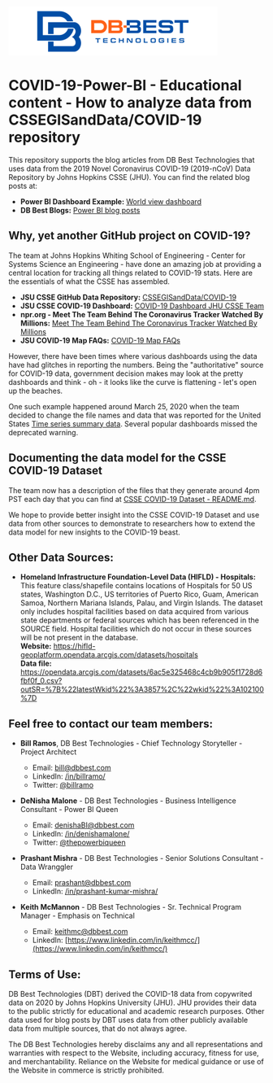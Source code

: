 ![](./dbbest-logo-small.png)
# COVID-19-Power-BI - Educational content - How to analyze data from CSSEGISandData/COVID-19 repository

This repository supports the blog articles from DB Best Technologies that uses data from the 2019 Novel Coronavirus COVID-19 (2019-nCoV) Data Repository by Johns Hopkins CSSE (JHU). You can find the related blog posts at:  
  
- **Power BI Dashboard Example:** [World view dashboard](https://app.powerbi.com/view?r=eyJrIjoiNTAzODMyYWYtOWY0OS00ZTE0LWI4ZWYtN2FhYTk3YWRiZGJkIiwidCI6ImZmNzgyOGY3LTQyMTYtNGY5NS05MmE4LTQyNzIyZmNlMGJlOCIsImMiOjZ9)  
- **DB Best Blogs:** [Power BI blog posts](https://www.dbbest.com/blog/category/bloggers/denisha-malone/)  

## Why, yet another GitHub project on COVID-19?
The team at Johns Hopkins Whiting School of Engineering - Center for Systems Science an Engineering - have done an amazing job at providing a central location for tracking all things related to COVID-19 stats. 
Here are the essentials of what the CSSE has assembled. 
  
- **JSU CSSE GitHub Data Repository:** [CSSEGISandData/COVID-19](https://github.com/CSSEGISandData/COVID-19)  
- **JSU CSSE COVID-19 Dashboard:** [COVID-19 Dashboard JHU CSSE Team](https://www.arcgis.com/apps/opsdashboard/index.html#/bda7594740fd40299423467b48e9ecf6)  
- **npr.org -  Meet The Team Behind The Coronavirus Tracker Watched By Millions:** [Meet The Team Behind The Coronavirus Tracker Watched By Millions](https://www.npr.org/2020/04/13/833073670/mapping-COVID-19-millions-rely-on-online-tracker-of-cases-worldwide)  
- **JSU COVID-19 Map FAQs:** [COVID-19 Map FAQs](https://systems.jhu.edu/research/public-health/2019-ncov-map-faqs/)

However, there have been times where various dashboards using the data have had glitches in reporting the
numbers. Being the "authoritative" source for COVID-19 data, government decision makes may look at the
pretty dashboards and think - oh - it looks like the curve is flattening - let's open up the beaches.  

One such example happened around March 25, 2020 when the team decided to change the file names and data 
that was reported for the United States [Time series summary data](https://github.com/CSSEGISandData/COVID-19/blob/master/csse_covid_19_data/csse_covid_19_time_series/README.md). Several popular dashboards
missed the deprecated warning.  

## Documenting the data model for the CSSE COVID-19 Dataset

The team now has a description of the files that they generate around 4pm PST each day that you can find at
[CSSE COVID-19 Dataset - README.md](https://github.com/CSSEGISandData/COVID-19/blob/master/csse_COVID_19_data/README.md).   
  
We hope to provide better insight into the CSSE COVID-19 Dataset and use data from other sources to demonstrate to researchers how to extend the data model for new insights to the COVID-19 beast. 

## Other Data Sources:  
<!-- 
<ul>
<li><b>docs.gaslamp.media</b> Download - Zip Code Latitude Longitude City State County CSV: <br>
Used to resolve location information for other sources that use different country, state, and county information that doesn't align to JHU coding of their Combined_Key value. <br>
<b>Web site:</b> <a href="https://docs.gaslamp.media/download-zip-code-latitude-longitude-city-state-county-csv/">https://docs.gaslamp.media/download-zip-code-latitude-longitude-city-state-county-csv/</a><br>
<b>Data file:</b> <a href="https://docs.gaslamp.media/wp-content/uploads/2013/08/zip_codes_states.csv">https://docs.gaslamp.media/wp-content/uploads/2013/08/zip_codes_states.csv</a><br></li>
<b>Note:</b> For our solution, we use a derived version of this file that includes the "combined_key" that JHU uses in their data files to specify a unique value for a location.<br> 
<br>
-->
- **Homeland Infrastructure Foundation-Level Data (HIFLD) - Hospitals:**  
This feature class/shapefile contains locations of Hospitals for 50 US states, Washington D.C., US territories of Puerto Rico, Guam, American Samoa, Northern Mariana Islands, Palau, and Virgin Islands. The dataset only includes hospital facilities based on data acquired from various state departments or federal sources which has been referenced in the SOURCE field. Hospital facilities which do not occur in these sources will be not present in the database.  
**Website:** https://hifld-geoplatform.opendata.arcgis.com/datasets/hospitals  
**Data file:** https://opendata.arcgis.com/datasets/6ac5e325468c4cb9b905f1728d6fbf0f_0.csv?outSR=%7B%22latestWkid%22%3A3857%2C%22wkid%22%3A102100%7D  

## Feel free to contact our team members:  

- **Bill Ramos**, DB Best Technologies - Chief Technology Storyteller - Project Architect
  - Email: [bill@dbbest.com](mailto:bill@dbbest.com)  
  - LinkedIn: [/in/billramo/](https://www.linkedin.com/in/billramo/)  
  - Twitter: [@billramo](https://twitter.com/billramo)
  
- **DeNisha Malone** - DB Best Technologies - Business Intelligence Consultant - Power BI Queen
  - Email: [denishaBI@dbbest.com](mailto:denishaBI@dbbest.com)
  - LinkedIn: [/in/denishamalone/](https://www.linkedin.com/in/denishamalone/)
  - Twitter: [@thepowerbiqueen](https://twitter.com/thepowerbiqueen)

- **Prashant Mishra** - DB Best Technologies - Senior Solutions Consultant - Data Wranggler
  - Email: [prashant@dbbest.com](mailto:prashant@dbbest.com)
  - LinkedIn: [/in/prashant-kumar-mishra/](https://www.linkedin.com/in/prashant-kumar-mishra/)

- **Keith McMannon** - DB Best Technologies - Sr. Technical Program Manager - Emphasis on Technical
  - Email: [keithmc@dbbest.com](mailto:keithmc@dbbest.com)
  - LinkedIn: [https://www.linkedin.com/in/keithmcc/](https://www.linkedin.com/in/keithmcc/)
  

## Terms of Use:
DB Best Technologies (DBT) derived the COVID-18 data from copywrited data on 2020 by Johns Hopkins University (JHU). JHU provides their data to the public strictly for educational and academic research purposes. Other data used for blog posts by DBT uses data from other publicly available data from multiple sources, that do not always agree.  
  
The DB Best Technologies hereby disclaims any and all representations and warranties with respect to the Website, including accuracy, fitness for use, and merchantability.  Reliance on the Website for medical guidance or use of the Website in commerce is strictly prohibited.  
